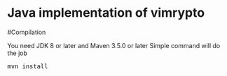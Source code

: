 # Java implementation of vimrypto

#Compilation

You need JDK 8 or later and Maven 3.5.0 or later
Simple command will do the job
<pre>
mvn install
</pre>
